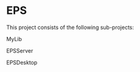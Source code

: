 EPS
==========

This project consists of the following sub-projects:

MyLib

EPSServer

EPSDesktop


